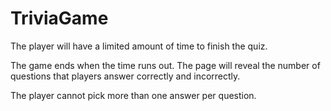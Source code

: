 # TriviaGame


The player will have a limited amount of time to finish the quiz. 


The game ends when the time runs out. The page will reveal the number of questions that players answer correctly and incorrectly.


The player cannot pick more than one answer per question.
